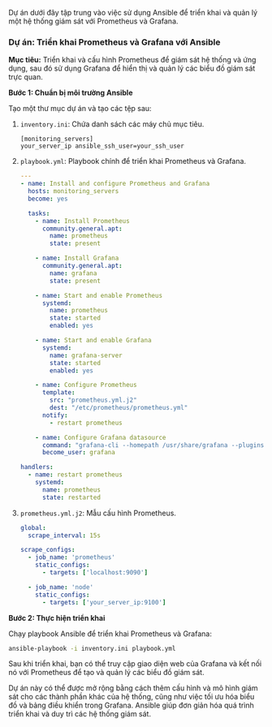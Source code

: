 Dự án dưới đây tập trung vào việc sử dụng Ansible để triển khai và quản lý một hệ thống giám sát với Prometheus và Grafana.

### Dự án: Triển khai Prometheus và Grafana với Ansible

**Mục tiêu:**
Triển khai và cấu hình Prometheus để giám sát hệ thống và ứng dụng, sau đó sử dụng Grafana để hiển thị và quản lý các biểu đồ giám sát trực quan.

**Bước 1: Chuẩn bị môi trường Ansible**

Tạo một thư mục dự án và tạo các tệp sau:

1. `inventory.ini`: Chứa danh sách các máy chủ mục tiêu.
   ```
   [monitoring_servers]
   your_server_ip ansible_ssh_user=your_ssh_user
   ```

2. `playbook.yml`: Playbook chính để triển khai Prometheus và Grafana.
   ```yaml
   ---
   - name: Install and configure Prometheus and Grafana
     hosts: monitoring_servers
     become: yes

     tasks:
       - name: Install Prometheus
         community.general.apt:
           name: prometheus
           state: present

       - name: Install Grafana
         community.general.apt:
           name: grafana
           state: present

       - name: Start and enable Prometheus
         systemd:
           name: prometheus
           state: started
           enabled: yes

       - name: Start and enable Grafana
         systemd:
           name: grafana-server
           state: started
           enabled: yes

       - name: Configure Prometheus
         template:
           src: "prometheus.yml.j2"
           dest: "/etc/prometheus/prometheus.yml"
         notify:
           - restart prometheus

       - name: Configure Grafana datasource
         command: "grafana-cli --homepath /usr/share/grafana --pluginsDir /var/lib/grafana/plugins plugins install grafana-piechart-panel"
         become_user: grafana

   handlers:
     - name: restart prometheus
       systemd:
         name: prometheus
         state: restarted
   ```

3. `prometheus.yml.j2`: Mẫu cấu hình Prometheus.
   ```yaml
   global:
     scrape_interval: 15s

   scrape_configs:
     - job_name: 'prometheus'
       static_configs:
         - targets: ['localhost:9090']

     - job_name: 'node'
       static_configs:
         - targets: ['your_server_ip:9100']
   ```

**Bước 2: Thực hiện triển khai**

Chạy playbook Ansible để triển khai Prometheus và Grafana:

```bash
ansible-playbook -i inventory.ini playbook.yml
```

Sau khi triển khai, bạn có thể truy cập giao diện web của Grafana và kết nối nó với Prometheus để tạo và quản lý các biểu đồ giám sát.

Dự án này có thể được mở rộng bằng cách thêm cấu hình và mô hình giám sát cho các thành phần khác của hệ thống, cũng như việc tối ưu hóa biểu đồ và bảng điều khiển trong Grafana. Ansible giúp đơn giản hóa quá trình triển khai và duy trì các hệ thống giám sát.
